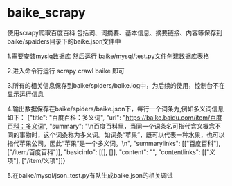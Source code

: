 # baike_scrapy
使用scrapy爬取百度百科
包括词、词摘要、基本信息、摘要链接、内容等保存到baike/spaiders目录下的baike.json文件中


1.需要安装myslq数据库 然后运行 baike/mysql/test.py文件创建数据库表格

2.进入命令行运行 scrapy crawl baike 即可

3.所有的相关信息保存到baike/spiders/baike.log中，为后续的使用，控制台不在显示运行信息

4.输出数据保存在baike/spiders/baike.json下，每行一个词条为,例如多义词信息如下： 
{"title": "百度百科：多义词", "url": "https://baike.baidu.com/item/百度百科：多义词", "summary": "\n百度百科里，当同一个词条名可指代含义概念不同的事物时，这个词条称为多义词。如词条“苹果”，既可以代表一种水果，也可以指代苹果公司，因此“苹果”是一个多义词。\n", "summarylinks": [["百度百科"], ["/item/百度百科"]], "basicinfo": [[], []], "content": "", "contentlinks": [["义项"], ["/item/义项"]]}

5.在baike/mysql/json_test.py有队生成baike.json的相关调试
